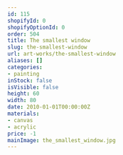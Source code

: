 ```yaml
---
id: 115
shopifyId: 0
shopifyOptionId: 0
order: 504
title: The smallest window
slug: the-smallest-window
url: art-works/the-smallest-window
aliases: []
categories:
- painting
inStock: false
isVisible: false
height: 60
width: 80
date: 2010-01-01T00:00:00Z
materials:
- canvas
- acrylic
price: -1
mainImage: the_smallest_window.jpg
---
```

